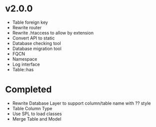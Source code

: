# v2.0.0

- Table foreign key
- Rewrite router
- Rewrite .htaccess to allow by extension
- Convert API to static
- Database checking tool
- Database migration tool
- FQCN
- Namespace
- Log interface
- Table::has

# Completed

- Rewrite Database Layer to support column/table name with ?? style
- Table Column Type
- Use SPL to load classes
- Merge Table and Model
